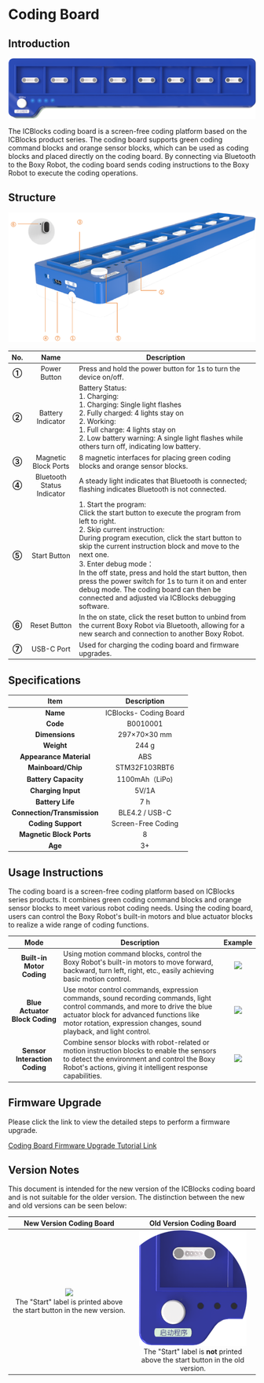 # Coding Board
## Introduction  


![](img/CodingBoard01.png)



The ICBlocks coding board is a screen-free coding platform based on the ICBlocks product series. The coding board supports green coding command blocks and orange sensor blocks,  which can be used as coding blocks and placed directly on the coding board. By connecting via Bluetooth to the Boxy Robot, the coding board sends coding instructions to the Boxy Robot to execute the coding operations.  

## Structure
![](img/CodingBoard02.png)

| No.   | Name   |  Description   |
| :---: | :---: | --- |
| **①** | Power Button   | Press and hold the power button for 1s to turn the device on/off.   |
| **②** | Battery Indicator   | Battery Status:  <br/>1. Charging: <br/>    1. Charging: Single light flashes <br/>    2. Fully charged: 4 lights stay on  <br/>2. Working:  <br/>    1. Full charge: 4 lights stay on  <br/>    2.  Low battery warning: A single light flashes while others turn off, indicating low battery.   |
| **③** | Magnetic Block Ports    | 8 magnetic interfaces for placing green coding blocks and orange sensor blocks.   |
| **④** | Bluetooth Status Indicator   | A steady light indicates that Bluetooth is connected; flashing indicates Bluetooth is not connected.   |
| **⑤** | Start Button   | 1.  Start the program:  <br/> Click the start button to execute the program from left to right.  <br/>2. Skip current instruction:  <br/>During program execution, click the start button to skip the current instruction block and move to the next one.  <br/>3. Enter debug mode：<br/>In the off state, press and hold the start button, then press the power switch for 1s to turn it on and enter debug mode. The coding board can then be connected and adjusted via ICBlocks debugging software.   |
| **⑥** | Reset Button   | In the on state, click the reset button to unbind from the current Boxy Robot via Bluetooth, allowing for a new search and connection to another Boxy Robot.   |
| **⑦** | USB-C Port |  Used for charging the coding board and firmware upgrades.   |


## Specifications  
| **Item** | **Description** |
| :---: | :---: |
| **Name** | ICBlocks- Coding Board   |
| **Code** |  B0010001   |
| **Dimensions** |  297×70×30 mm |
| **Weight** | 244 g |
| **Appearance Material** | ABS |
| **Mainboard/Chip** | STM32F103RBT6 |
| **Battery Capacity** | 1100mAh（LiPo) |
| **Charging Input** | 5V/1A |
| **Battery Life** | 7 h |
| **Connection/Transmission** | BLE4.2 / USB-C |
| **Coding Support** |  Screen-Free Coding |
| **Magnetic Block Ports** | 8 |
| **Age** | 3+ |


##  Usage Instructions  
The coding board is a screen-free coding platform based on ICBlocks series products. It combines green coding command blocks and orange sensor blocks to meet various robot coding needs. Using the coding board, users can control the Boxy Robot's built-in motors and blue actuator blocks to realize a wide range of coding functions.  

| **Mode** | **Description** | **Example** |
| :---: | --- | :---: |
| **Built-in Motor  Coding** | Using motion command blocks, control the Boxy Robot's built-in motors to move forward, backward, turn left, right, etc., easily achieving basic motion control.   | ![](img/CodingBoard03.gif) |
| **Blue Actuator  Block Coding** | Use motor control commands, expression commands, sound recording commands, light control commands, and more to drive the blue actuator block for advanced functions like motor rotation, expression changes, sound playback, and light control.   | ![](img/CodingBoard04.gif) |
| **Sensor Interaction Coding** | Combine sensor blocks with robot-related or motion instruction blocks to enable the sensors to detect the environment and control the Boxy Robot's actions, giving it intelligent response capabilities.   | ![](img/CodingBoard05.gif) |


## Firmware Upgrade  
 Please click the link to view the detailed steps to perform a firmware upgrade.

 [Coding Board Firmware Upgrade Tutorial Link](https://www.yuque.com/g/crystal-vzc6k/cfl3ix/sn1gzlp8eczwvmtg/collaborator/join?token=NJhFKsFmFvnJVNYm&source=doc_collaborator#%20《Coding%20Board%20Firmware%20Upgrade》)  

## Version Notes  
This document is intended for the new version of the ICBlocks coding board and is not suitable for the older version. The distinction between the new and old versions can be seen below: 

| **New Version Coding Board** | **Old Version Coding Board** |
| :---: | :---: |
| ![](https://cdn.nlark.com/yuque/0/2024/png/51021531/1732966370172-5c99c497-414e-4b80-a137-4eeb9d5aa4f9.png)<br/> The "Start" label is printed above the start button in the new version.   | ![](img/CodingBoard06.png)<br/> The "Start" label is **not** printed above the start button in the old version.   |


